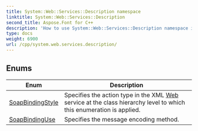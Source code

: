 ```yaml
---
title: System::Web::Services::Description namespace
linktitle: System::Web::Services::Description
second_title: Aspose.Font for C++
description: 'How to use System::Web::Services::Description namespace in C++.'
type: docs
weight: 6900
url: /cpp/system.web.services.description/
---
```




## Enums

| Enum | Description |
| --- | --- |
| [SoapBindingStyle](./soapbindingstyle/) | Specifies the action type in the XML [Web](../system.web/) service at the class hierarchy level to which this enumeration is applied. |
| [SoapBindingUse](./soapbindinguse/) | Specifies the message encoding method. |
